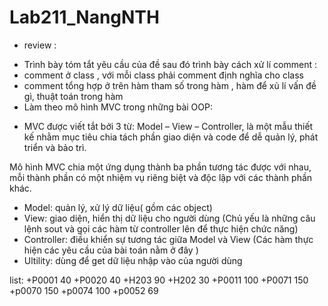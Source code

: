 # Lab211_NangNTH
* review :
- Trình bày tóm tắt yêu cầu của đề sau đó trình bày cách xử lí
 comment :
- comment ở class , với mỗi class phải comment định nghĩa cho class  
- comment tổng hợp ở trên hàm tham số trong hàm , hàm để xủ lí vấn đề gì, thuật toán trong hàm
- Làm theo mô hình MVC trong những bài OOP:
* MVC được viết tắt bởi 3 từ: Model – View – Controller, là một mẫu thiết kế nhằm mục tiêu chia tách phần giao diện và code để dễ quản lý, phát triển và bảo trì.

Mô hình MVC chia một ứng dụng thành ba phần tương tác được với nhau, mỗi thành phần có một nhiệm vụ riêng biệt và độc lập với các thành phần khác.

- Model: quản lý, xử lý dữ liệu( gồm các object)
- View: giao diện, hiển thị dữ liệu cho người dùng (Chủ yếu là những câu lệnh sout và gọi các hàm từ controller lên để thực hiện chức năng)
- Controller: điều khiển sự tương tác giữa Model và View (Các hàm thực hiện các yêu cầu của bài toán nằm ở đây )
- Ultility: dùng để get dữ liệu nhập vào của người dùng

list:
+P0001 	40
+P0020	40
+H203	90
+H202	30
+P0011	100
+P0071 150
+p0070 150
+p0074 100
+p0052 69
